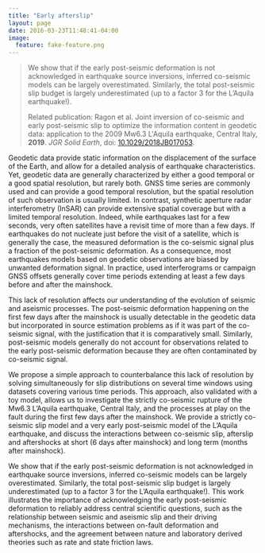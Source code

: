 ```yaml
---
title: "Early afterslip"
layout: page
date: 2016-03-23T11:48:41-04:00
image:
  feature: fake-feature.png
---
```


> We show that if the early post-seismic deformation is not acknowledged in earthquake source inversions, inferred co-seismic models can be largely overestimated. Similarly, the total post-seismic slip budget is largely underestimated (up to a factor 3 for the L’Aquila earthquake!).  
>
>Related publication: Ragon et al. Joint inversion of co-seismic and early post-seismic slip to optimize the information content in geodetic data: application to the 2009 Mw6.3 L'Aquila earthquake, Central Italy, **2019**. *JGR Solid Earth*, doi: [10.1029/2018JB017053](https://doi.org/10.1029/2018JB017053). 

Geodetic data provide static information on the displacement of the surface of the Earth, and allow for a detailed analysis of earthquake characteristics. Yet, geodetic data are generally characterized by either a good temporal or a good spatial resolution, but rarely both. GNSS time series are commonly used and can provide a good temporal resolution, but the spatial resolution of such observation is usually limited. In contrast, synthetic aperture radar interferometry (InSAR) can provide extensive spatial coverage but with a limited temporal resolution. Indeed, while earthquakes last for a few seconds, very often satellites have a revisit time of more than a few days. If earthquakes do not nucleate just before the visit of a satellite, which is generally the case, the measured deformation is the co-seismic signal plus a fraction of the post-seismic deformation. As a consequence, most earthquakes models based on geodetic observations are biased by unwanted deformation signal. In practice, used interferograms or campaign GNSS offsets generally cover time periods extending at least a few days before and after the mainshock.

This lack of resolution affects our understanding of the evolution of seismic and aseismic processes. The post-seismic deformation happening on the first few days after the mainshock is usually detectable in the geodetic data but incorporated in source estimation problems as if it was part of the co-seismic signal, with the justification that it is comparatively small. Similarly, post-seismic models generally do not account for observations related to the early post-seismic deformation because they are often contaminated by co-seismic signal.

We propose a simple approach to counterbalance this lack of resolution by solving simultaneously for slip distributions on several time windows using datasets covering various time periods. This approach, also validated with a toy model, allows us to investigate the strictly co-seismic rupture of the Mw6.3 L’Aquila earthquake, Central Italy, and the processes at play on the fault during the first few days after the mainshock. We provide a strictly co-seismic slip model and a very early post-seismic model of the L’Aquila earthquake, and discuss the interactions between co-seismic slip, afterslip and aftershocks at short (6 days after mainshock) and long term (months after mainshock).

We show that if the early post-seismic deformation is not acknowledged in earthquake source inversions, inferred co-seismic models can be largely overestimated. Similarly, the total post-seismic slip budget is largely underestimated (up to a factor 3 for the L’Aquila earthquake!). This work illustrates the importance of acknowledging the early post-seismic deformation to reliably address central scientific questions, such as the relationship between seismic and aseismic slip and their driving mechanisms, the interactions between on-fault deformation and aftershocks, and the agreement between nature and laboratory derived theories such as rate and state friction laws.